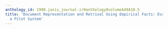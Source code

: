 ```yaml
---
anthology_id: 1998.jasis_journal-ir0anthology0volumeA49A10.5
title: 'Document Representation and Retrival Using Empirical Facts: Evaluation of
  a Pilot System'
---
```

